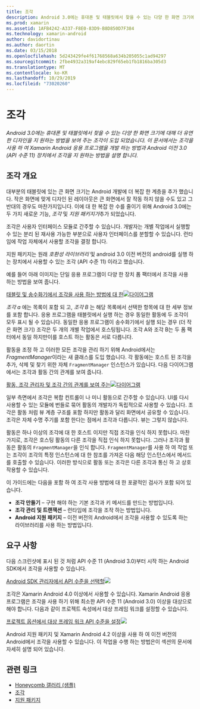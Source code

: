 ```yaml
---
title: 조각
description: Android 3.0에는 휴대폰 및 태블릿에서 찾을 수 있는 다양 한 화면 크기에 대해 더 유연한 디자인을 지 원하는 방법을 보여 주는 조각이 도입 되었습니다. 이 문서에서는 조각을 사용 하 여 Xamarin Android 응용 프로그램을 개발 하는 방법과 Android 이전 3.0 (API 수준 11) 장치에서 조각을 지 원하는 방법을 설명 합니다.
ms.prod: xamarin
ms.assetid: 1AFB4242-A337-F8E0-83D9-B8D850D7F384
ms.technology: xamarin-android
author: davidortinau
ms.author: daortin
ms.date: 03/15/2018
ms.openlocfilehash: 5d243429fe4f61768568a634b205055c1ad94297
ms.sourcegitcommit: 2fbe4932a319af4ebc829f65eb1fb1816ba305d3
ms.translationtype: MT
ms.contentlocale: ko-KR
ms.lasthandoff: 10/29/2019
ms.locfileid: "73020260"
---
```

# <a name="fragments"></a>조각

_Android 3.0에는 휴대폰 및 태블릿에서 찾을 수 있는 다양 한 화면 크기에 대해 더 유연한 디자인을 지 원하는 방법을 보여 주는 조각이 도입 되었습니다. 이 문서에서는 조각을 사용 하 여 Xamarin Android 응용 프로그램을 개발 하는 방법과 Android 이전 3.0 (API 수준 11) 장치에서 조각을 지 원하는 방법을 설명 합니다._

## <a name="fragments-overview"></a>조각 개요

대부분의 태블릿에 있는 큰 화면 크기는 Android 개발에 더 복잡 한 계층을 추가 했습니다. 작은 화면에 맞게 디자인 된 레이아웃은 큰 화면에서 잘 작동 하지 않을 수도 있고 그 반대의 경우도 마찬가지입니다. 이에 대 한 복잡 한 수를 줄이기 위해 Android 3.0에는 두 가지 새로운 기능, *조각* 및 *지원 패키지가*추가 되었습니다.

조각은 사용자 인터페이스 모듈로 간주할 수 있습니다. 개발자는 개별 작업에서 실행할 수 있는 분리 된 재사용 가능한 부분으로 사용자 인터페이스를 분할할 수 있습니다. 런타임에 작업 자체에서 사용할 조각을 결정 합니다.

지원 패키지는 원래 *호환성 라이브러리* 및 android 3.0 이전 버전의 android를 실행 하는 장치에서 사용할 수 있는 조각 (API 수준 11) 이라고 했습니다.

예를 들어 아래 이미지는 단일 응용 프로그램이 다양 한 장치 폼 팩터에서 조각을 사용 하는 방법을 보여 줍니다.

[태블릿 및 송수화기에서 조각을 사용 하는 방법에 대 한![다이어그램](images/00.png)](images/00.png#lightbox)

*조각 a* 에는 목록이 포함 되 고, *조각 B* 는 해당 목록에서 선택한 항목에 대 한 세부 정보를 포함 합니다. 응용 프로그램을 태블릿에서 실행 하는 경우 동일한 활동에 두 조각이 모두 표시 될 수 있습니다. 동일한 응용 프로그램이 송수화기에서 실행 되는 경우 (더 작은 화면 크기) 조각은 두 개의 개별 작업에서 호스팅됩니다. 조각 A와 조각 B는 두 폼 팩터에서 동일 하지만이를 호스트 하는 활동은 서로 다릅니다.

활동을 조정 하 고 이러한 모든 조각을 관리 하기 위해 Android에서는 *FragmentManager*이라는 새 클래스를 도입 했습니다. 각 활동에는 호스트 된 조각을 추가, 삭제 및 찾기 위한 자체 `FragmentManager` 인스턴스가 있습니다. 다음 다이어그램에서는 조각과 활동 간의 관계를 보여 줍니다.

[활동, 조각 관리자 및 조각 간의 관계를 보여 주는![다이어그램](images/01.png)](images/01.png#lightbox)

일부 측면에서 조각은 복합 컨트롤이 나 미니 활동으로 간주할 수 있습니다. UI를 다시 사용할 수 있는 모듈에 번들로 묶어 활동의 개발자가 독립적으로 사용할 수 있습니다. 조각은 활동 처럼 뷰 계층 구조를 포함 하지만 활동과 달리 화면에서 공유할 수 있습니다. 조각은 자체 수명 주기를 포함 한다는 점에서 조각과 다릅니다. 뷰는 그렇지 않습니다.

활동은 하나 이상의 조각에 대 한 호스트 이지만 직접 조각을 인식 하지 못합니다. 마찬가지로, 조각은 호스팅 활동의 다른 조각을 직접 인식 하지 못합니다. 그러나 조각과 활동은 활동의 `FragmentManager`을 인식 합니다. `FragmentManager`를 사용 하 여 작업 또는 조각이 조각의 특정 인스턴스에 대 한 참조를 가져온 다음 해당 인스턴스에서 메서드를 호출할 수 있습니다. 이러한 방식으로 활동 또는 조각은 다른 조각과 통신 하 고 상호 작용할 수 있습니다.

이 가이드에는 다음을 포함 하 여 조각 사용 방법에 대 한 포괄적인 검사가 포함 되어 있습니다.

- **조각 만들기** – 구현 해야 하는 기본 조각과 키 메서드를 만드는 방법입니다.
- **조각 관리 및 트랜잭션** – 런타임에 조각을 조작 하는 방법입니다.
- **Android 지원 패키지** – 이전 버전의 Android에서 조각을 사용할 수 있도록 하는 라이브러리를 사용 하는 방법입니다.

## <a name="requirements"></a>요구 사항

다음 스크린샷에 표시 된 것 처럼 API 수준 11 (Android 3.0)부터 시작 하는 Android SDK에서 조각을 사용할 수 있습니다.

[Android SDK 관리자에서 API 수준을 선택할![](images/02.png)](images/02.png#lightbox)

조각은 Xamarin Android 4.0 이상에서 사용할 수 있습니다. Xamarin Android 응용 프로그램은 조각을 사용 하기 위해 최소한 API 수준 11 (Android 3.0) 이상을 대상으로 해야 합니다. 다음과 같이 프로젝트 속성에서 대상 프레임 워크를 설정할 수 있습니다.

[프로젝트 옵션에서 대상 프레임 워크 API 수준을 설정![](images/03-sml.png)](images/03.png#lightbox)

Android 지원 패키지 및 Xamarin Android 4.2 이상을 사용 하 여 이전 버전의 Android에서 조각을 사용할 수 있습니다. 이 작업을 수행 하는 방법은이 섹션의 문서에 자세히 설명 되어 있습니다.

## <a name="related-links"></a>관련 링크

- [Honeycomb 갤러리 (샘플)](https://docs.microsoft.com/samples/xamarin/monodroid-samples/honeycombgallery)
- [조각](https://developer.android.com/guide/topics/fundamentals/fragments.html)
- [지원 패키지](https://developer.android.com/sdk/compatibility-library.html)
